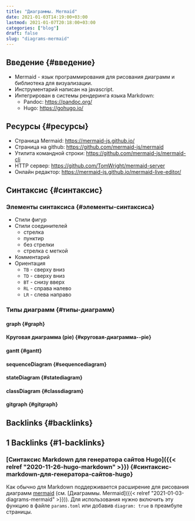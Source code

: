 ```yaml
---
title: "Диаграммы. Mermaid"
date: 2021-01-03T14:19:00+03:00
lastmod: 2021-01-07T20:18:00+03:00
categories: ["blog"]
draft: false
slug: "diagrams-mermaid"
---
```


## Введение {#введение}

-   Mermaid - язык программирования для рисования диаграмм и библиотека для визуализации.
-   Инструментарий написан на javascript.
-   Интегрирован в системы рендеринга языка Markdown:
    -   Pandoc: <https://pandoc.org/>
    -   Hugo: <https://gohugo.io/>


## Ресурсы {#ресурсы}

-   Страница Mermaid: <https://mermaid-js.github.io/>
-   Страница на github: <https://github.com/mermaid-js/mermaid>
-   Утилита командной строки: <https://github.com/mermaid-js/mermaid-cli>
-   HTTP сервер: <https://github.com/TomWright/mermaid-server>
-   Онлайн редактор: <https://mermaid-js.github.io/mermaid-live-editor/>


## Синтаксис {#синтаксис}


### Элементы синтаксиса {#элементы-синтаксиса}

-   Стили фигур
-   Стили соединителей
    -   стрелка
    -   пунктир
    -   без стрелки
    -   стрелка с меткой
-   Комментарий
-   Ориентация
    -   `TB` - сверху вниз
    -   `TD` - сверху вниз
    -   `BT` - снизу вверх
    -   `RL` - справа налево
    -   `LR` - слева направо


### Типы диаграмм {#типы-диаграмм}


#### graph {#graph}


#### Круговая диаграмма (pie) {#круговая-диаграмма--pie}


#### gantt {#gantt}


#### sequenceDiagram {#sequencediagram}


#### stateDiagram {#statediagram}


#### classDiagram {#classdiagram}


#### gitgraph {#gitgraph}


## Backlinks {#backlinks}


## 1 Backlinks {#1-backlinks}


### [Синтаксис Markdown для генератора сайтов Hugo]({{< relref "2020-11-26-hugo-markdown" >}}) {#синтаксис-markdown-для-генератора-сайтов-hugo}

Как обычно для Markdown поддерживается расширение для рисования диаграмм [mermaid](https://mermaid-js.github.io/mermaid/) (см. [Диаграммы. Mermaid]({{< relref "2021-01-03-diagrams-mermaid" >}})). Для использования нужно включить эту функцию в файле `params.toml` или добавив `diagram: true` в преамбуле страницы.
